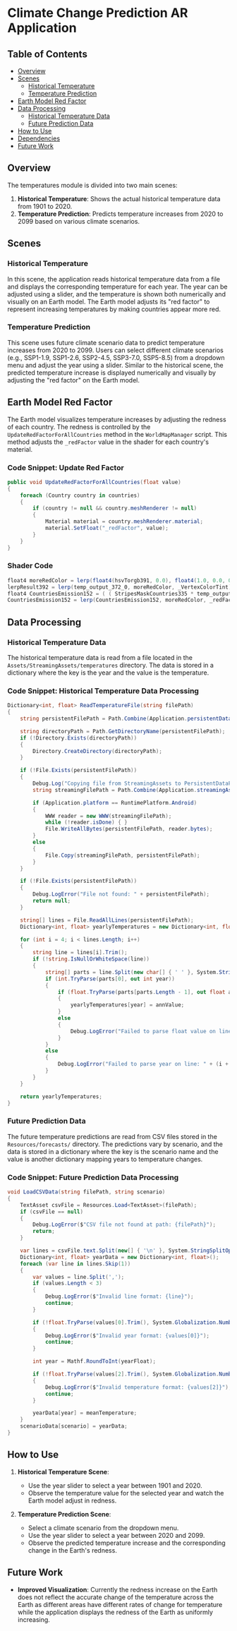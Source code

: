 # Climate Change Prediction AR Application

## Table of Contents
- [Overview](#overview)
- [Scenes](#scenes)
  - [Historical Temperature](#historical-temperature)
  - [Temperature Prediction](#temperature-prediction)
- [Earth Model Red Factor](#earth-model-red-factor)
- [Data Processing](#data-processing)
  - [Historical Temperature Data](#historical-temperature-data)
  - [Future Prediction Data](#future-prediction-data)
- [How to Use](#how-to-use)
- [Dependencies](#dependencies)
- [Future Work](#future-work)

## Overview

The temperatures module is divided into two main scenes:
1. **Historical Temperature**: Shows the actual historical temperature data from 1901 to 2020.
2. **Temperature Prediction**: Predicts temperature increases from 2020 to 2099 based on various climate scenarios.

## Scenes

### Historical Temperature

In this scene, the application reads historical temperature data from a file and displays the corresponding temperature for each year. The year can be adjusted using a slider, and the temperature is shown both numerically and visually on an Earth model. The Earth model adjusts its "red factor" to represent increasing temperatures by making countries appear more red.

### Temperature Prediction

This scene uses future climate scenario data to predict temperature increases from 2020 to 2099. Users can select different climate scenarios (e.g., SSP1-1.9, SSP1-2.6, SSP2-4.5, SSP3-7.0, SSP5-8.5) from a dropdown menu and adjust the year using a slider. Similar to the historical scene, the predicted temperature increase is displayed numerically and visually by adjusting the "red factor" on the Earth model.

## Earth Model Red Factor

The Earth model visualizes temperature increases by adjusting the redness of each country. The redness is controlled by the `UpdateRedFactorForAllCountries` method in the `WorldMapManager` script. This method adjusts the `_redFactor` value in the shader for each country's material.

### Code Snippet: Update Red Factor
```csharp
public void UpdateRedFactorForAllCountries(float value)
{
    foreach (Country country in countries)
    {
        if (country != null && country.meshRenderer != null)
        {
            Material material = country.meshRenderer.material;
            material.SetFloat("_redFactor", value);
        }
    }
}
```

### Shader Code
```csharp
float4 moreRedColor = lerp(float4(hsvTorgb391, 0.0), float4(1.0, 0.0, 0.0, 1.0), _redFactor);
lerpResult392 = lerp(temp_output_372_0, moreRedColor, _VertexColorTint);
float4 CountriesEmission152 = ( ( StripesMaskCountries335 * temp_output_109_0 * _StripesValue * 10 ) + ( BordersMask144 * temp_output_109_0 * NoiseAnimSmall300 * 3) + lerpResult392 );
CountriesEmission152 = lerp(CountriesEmission152, moreRedColor, _redFactor);
```

## Data Processing

### Historical Temperature Data

The historical temperature data is read from a file located in the `Assets/StreamingAssets/temperatures` directory. The data is stored in a dictionary where the key is the year and the value is the temperature.

### Code Snippet: Historical Temperature Data Processing
```csharp
Dictionary<int, float> ReadTemperatureFile(string filePath)
{
    string persistentFilePath = Path.Combine(Application.persistentDataPath, filePath);

    string directoryPath = Path.GetDirectoryName(persistentFilePath);
    if (!Directory.Exists(directoryPath))
    {
        Directory.CreateDirectory(directoryPath);
    }

    if (!File.Exists(persistentFilePath))
    {
        Debug.Log("Copying file from StreamingAssets to PersistentDataPath...");
        string streamingFilePath = Path.Combine(Application.streamingAssetsPath, filePath);

        if (Application.platform == RuntimePlatform.Android)
        {
            WWW reader = new WWW(streamingFilePath);
            while (!reader.isDone) { }
            File.WriteAllBytes(persistentFilePath, reader.bytes);
        }
        else
        {
            File.Copy(streamingFilePath, persistentFilePath);
        }
    }

    if (!File.Exists(persistentFilePath))
    {
        Debug.LogError("File not found: " + persistentFilePath);
        return null;
    }

    string[] lines = File.ReadAllLines(persistentFilePath);
    Dictionary<int, float> yearlyTemperatures = new Dictionary<int, float>();

    for (int i = 4; i < lines.Length; i++)
    {
        string line = lines[i].Trim();
        if (!string.IsNullOrWhiteSpace(line))
        {
            string[] parts = line.Split(new char[] { ' ' }, System.StringSplitOptions.RemoveEmptyEntries);
            if (int.TryParse(parts[0], out int year))
            {
                if (float.TryParse(parts[parts.Length - 1], out float annValue))
                {
                    yearlyTemperatures[year] = annValue;
                }
                else
                {
                    Debug.LogError("Failed to parse float value on line: " + (i + 1));
                }
            }
            else
            {
                Debug.LogError("Failed to parse year on line: " + (i + 1));
            }
        }
    }

    return yearlyTemperatures;
}
```

### Future Prediction Data

The future temperature predictions are read from CSV files stored in the `Resources/forecasts/` directory. The predictions vary by scenario, and the data is stored in a dictionary where the key is the scenario name and the value is another dictionary mapping years to temperature changes.

### Code Snippet: Future Prediction Data Processing
```csharp
void LoadCSVData(string filePath, string scenario)
{
    TextAsset csvFile = Resources.Load<TextAsset>(filePath);
    if (csvFile == null)
    {
        Debug.LogError($"CSV file not found at path: {filePath}");
        return;
    }

    var lines = csvFile.text.Split(new[] { '\n' }, System.StringSplitOptions.RemoveEmptyEntries);
    Dictionary<int, float> yearData = new Dictionary<int, float>();
    foreach (var line in lines.Skip(1))
    {
        var values = line.Split(',');
        if (values.Length < 3)
        {
            Debug.LogError($"Invalid line format: {line}");
            continue;
        }

        if (!float.TryParse(values[0].Trim(), System.Globalization.NumberStyles.Float, System.Globalization.CultureInfo.InvariantCulture, out float yearFloat))
        {
            Debug.LogError($"Invalid year format: {values[0]}");
            continue;
        }

        int year = Mathf.RoundToInt(yearFloat);

        if (!float.TryParse(values[2].Trim(), System.Globalization.NumberStyles.Float, System.Globalization.CultureInfo.InvariantCulture, out float meanTemperature))
        {
            Debug.LogError($"Invalid temperature format: {values[2]}");
            continue;
        }

        yearData[year] = meanTemperature;
    }
    scenarioData[scenario] = yearData;
}
```

## How to Use

1. **Historical Temperature Scene**:
    - Use the year slider to select a year between 1901 and 2020.
    - Observe the temperature value for the selected year and watch the Earth model adjust in redness.

2. **Temperature Prediction Scene**:
    - Select a climate scenario from the dropdown menu.
    - Use the year slider to select a year between 2020 and 2099.
    - Observe the predicted temperature increase and the corresponding change in the Earth's redness.

## Future Work

- **Improved Visualization**: Currently the redness increase on the Earth does not reflect the accurate change of the temperature across the Earth as different areas have different rates of change for temperature while the application displays the redness of the Earth as uniformly increasing.
```
